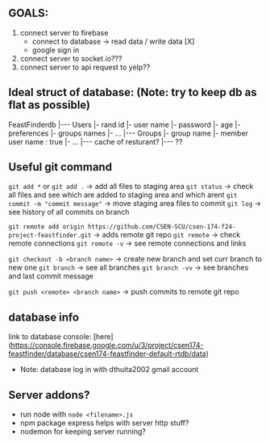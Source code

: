 
## GOALS:

1. connect server to firebase
    - connect to database -> read data / write data [X]
    - google sign in 
2. connect server to socket.io???
3. connect server to api request to yelp??

## Ideal struct of database: (Note: try to keep db as flat as possible)

FeastFinderdb
      |--- Users
            |- rand id
                  |- user name
                  |- password
                  |- age
                  |- preferences
                  |- groups names
            |- ...
      |--- Groups
            |- group name
                  |- member user name : true
                  |- ...
      |--- cache of resturant?
      |--- ??


## Useful git command

`git add *` or `git add .` &rarr; add all files to staging area
    `git status` &rarr; check all files and see which are added to staging area and which arent
`git commit -m "commit message"` &rarr; move staging area files to commit
    `git log` &rarr; see history of all commits on branch

 `git remote add origin https://github.com/CSEN-SCU/csen-174-f24-project-feastfinder.git` &rarr; adds remote git repo
    `git remote` &rarr; check remote connections
    `git remote -v` &rarr; see remote connections and links

`git checkout -b <branch name>` &rarr; create new branch and set curr branch to new one
    `git branch` &rarr; see all branches
    `git branch -vv` &rarr; see branches and last commit message

`git push <remote> <branch name>` &rarr; push commits to remote git repo


## database info 

link to database console: [here] (https://console.firebase.google.com/u/3/project/csen174-feastfinder/database/csen174-feastfinder-default-rtdb/data)

- Note: database log in with dthuita2002 gmail account

## Server addons?

- run node with `node <filename>.js`
- npm package express helps with server http stuff?
- nodemon for keeping server running?